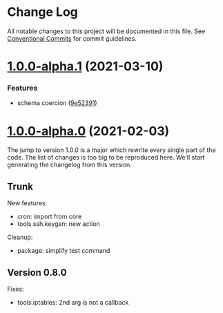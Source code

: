# Change Log

All notable changes to this project will be documented in this file.
See [Conventional Commits](https://conventionalcommits.org) for commit guidelines.

# [1.0.0-alpha.1](https://github.com/adaltas/node-nikita/compare/@nikitajs/tools@1.0.0-alpha.0...@nikitajs/tools@1.0.0-alpha.1) (2021-03-10)


### Features

* schema coercion ([9e52391](https://github.com/adaltas/node-nikita/commit/9e52391852a8e45b35674faa44f17747303b2851))





# [1.0.0-alpha.0](https://github.com/adaltas/node-nikita/compare/@nikitajs/tools@0.9.7...@nikitajs/tools@1.0.0-alpha.0) (2021-02-03)

The jump to version 1.0.0 is a major which rewrite every single part of the code. The list of changes is too big to be reproduced here. We'll start generating the changelog from this version.

## Trunk

New features:
* cron: import from core
* tools.ssh.keygen: new action

Cleanup:
* package: simplify test command

## Version 0.8.0

Fixes:
* tools.iptables: 2nd arg is not a callback
